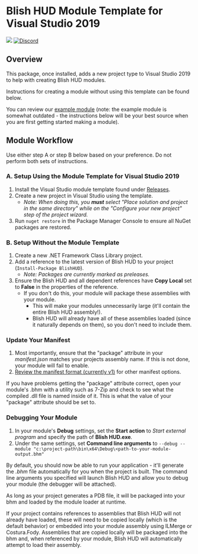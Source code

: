 ﻿# Blish HUD Module Template for Visual Studio 2019

[![](https://img.shields.io/badge/Release-ModuleTemplateDeployment.vsix-Blue)](https://github.com/blish-hud/Module-Template/releases)
[![Discord](https://img.shields.io/badge/Join_Our_Discord-📦module_discussion-Green)](https://discord.gg/HzAV82d)

## Overview

This package, once installed, adds a new project type to Visual Studio 2019 to help with creating Blish HUD modules.

Instructions for creating a module without using this template can be found below.

You can review our [example module](https://github.com/blish-hud/Example-Blish-HUD-Module/blob/master/README.md) (note: the example module is somewhat outdated - the instructions below will be your best source when you are first getting started making a module).

## Module Workflow

Use either step A or step B below based on your preference.  Do not perform both sets of instructions.

### A. Setup Using the Module Template for Visual Studio 2019

1. Install the Visual Studio module template found under [Releases](https://github.com/blish-hud/Module-Template/releases).
2. Create a new project in Visual Studio using the template.
   - *Note: When doing this, you **must** select "Place solution and project in the same directory" while on the "Configure your new project" step of the project wizard.*
2. Run `nuget restore` in the Package Manager Console to ensure all NuGet packages are restored.

### B. Setup Without the Module Template

1. Create a new .NET Framework Class Library project.
2. Add a reference to the latest version of Blish HUD to your project (`Install-Package BlishHUD`).
   - *Note: Packages are currently marked as preleases.*
3. Ensure the Blish HUD and all dependent references have **Copy Local** set to **False** in the properties of the reference.
   - If you don't do this, your module will package these assemblies with your module.
     - This will make your modules unnecessarily large (it'll contain the entire Blish HUD assembly!).
     - Blish HUD will already have all of these assemblies loaded (since it naturally depends on them), so you don't need to include them.

### Update Your Manifest

1. Most importantly, ensure that the "package" attribute in your *manifest.json* matches your projects assembly name.  If this is not done, your module will fail to enable.
2. [Review the manifest format (currently v1)](https://github.com/blish-hud/manifest.json/blob/master/manifest-v1.md) for other manifest options.

If you have problems getting the "package" attribute correct, open your module's .bhm with a utility such as 7-Zip and check to see what the compiled .dll file is named inside of it.  This is what the value of your "package" attribute should be set to.

### Debugging Your Module

1. In your module's **Debug** settings, set the **Start action** to *Start external program* and specify the path of **Blish HUD.exe**.
2. Under the same settings, set **Command line arguments** to `--debug --module "c:\project-path\bin\x64\Debug\<path-to-your-module-output.bhm"`

By default, you should now be able to run your application - it'll generate the *.bhm* file automatically for you when the project is built.  The command line arguments you specified will launch Blish HUD and allow you to debug your module (the debugger will be attached).

As long as your project generates a PDB file, it will be packaged into your bhm and loaded by the module loader at runtime.

If your project contains references to assemblies that Blish HUD will not already have loaded, these will need to be copied locally (which is the default behavior) or embedded into your module assembly using ILMerge or Costura.Fody.  Assemblies that are copied locally will be packaged into the bhm and, when referenced by your module, Blish HUD will automatically attempt to load their assembly.
